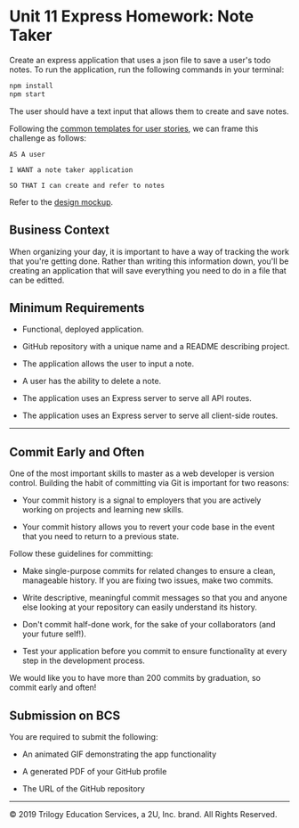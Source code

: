 # Unit 11 Express Homework: Note Taker

Create an express application that uses a json file to save a user's todo notes. To run the application, run the following commands in your terminal:

```sh
npm install
npm start
```

The user should have a text input that allows them to create and save notes.

Following the [common templates for user stories](https://en.wikipedia.org/wiki/User_story#Common_templates), we can frame this challenge as follows:

```
AS A user

I WANT a note taker application

SO THAT I can create and refer to notes
```

Refer to the [design mockup](./Assets/09-NodeJS-homework-demo.pdf).

## Business Context

When organizing your day, it is important to have a way of tracking the work that you're getting done. Rather than writing this information down, you'll be creating an application that will save everything you need to do in a file that can be editted.

## Minimum Requirements

* Functional, deployed application.

* GitHub repository with a unique name and a README describing project.

* The application allows the user to input a note.

* A user has the ability to delete a note.

* The application uses an Express server to serve all API routes.

* The application uses an Express server to serve all client-side routes.

- - -

## Commit Early and Often

One of the most important skills to master as a web developer is version control. Building the habit of committing via Git is important for two reasons:

* Your commit history is a signal to employers that you are actively working on projects and learning new skills.

* Your commit history allows you to revert your code base in the event that you need to return to a previous state.

Follow these guidelines for committing:

* Make single-purpose commits for related changes to ensure a clean, manageable history. If you are fixing two issues, make two commits.

* Write descriptive, meaningful commit messages so that you and anyone else looking at your repository can easily understand its history.

* Don't commit half-done work, for the sake of your collaborators (and your future self!).

* Test your application before you commit to ensure functionality at every step in the development process.

We would like you to have more than 200 commits by graduation, so commit early and often!

## Submission on BCS

You are required to submit the following:

* An animated GIF demonstrating the app functionality

* A generated PDF of your GitHub profile

* The URL of the GitHub repository

- - -
© 2019 Trilogy Education Services, a 2U, Inc. brand. All Rights Reserved.
